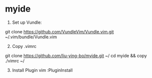 # myide
1. Set up Vundle:

git clone https://github.com/VundleVim/Vundle.vim.git ~/.vim/bundle/Vundle.vim

2. Copy .vimrc 

git clone https://github.com/liu-ying-bo/myide.git ~/
cd myide && copy ./vimrc ~/

3. Install Plugin
vim
:PluginInstall
